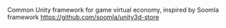 Common Unity framework for game virtual economy, inspired by Soomla framework https://github.com/soomla/unity3d-store
